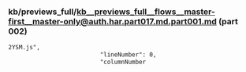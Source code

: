 ### kb/previews_full/kb__previews_full__flows__master-first__master-only@auth.har.part017.md.part001.md (part 002)

```md
2YSM.js",
                          "lineNumber": 0,
                          "columnNumber
```

```
